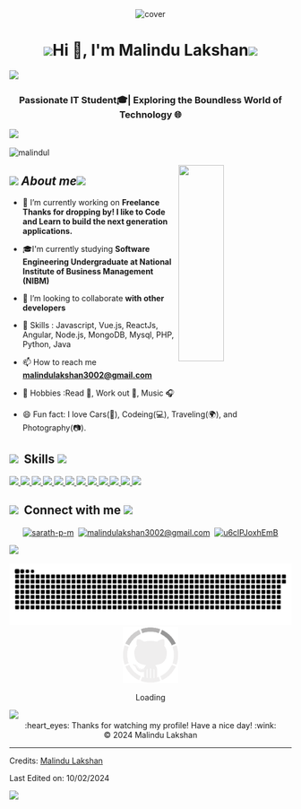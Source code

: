 <div align="center">
<img width="" height = "" src="https://miro.medium.com/max/1444/1*Z5-lWkyzcRB5ahgm9qyxvg.png" alt="cover "height="200" />
</div>

<h1 align="center"> <img src="https://media.giphy.com/media/iY8CRBdQXODJSCERIr/giphy.gif" width="40">Hi 👋, I'm Malindu Lakshan<img src="https://media.giphy.com/media/iY8CRBdQXODJSCERIr/giphy.gif" width="40"></h1> 
<a href="https://www.youtube.com/watch?v=dQw4w9WgXcQ"><img src="https://user-images.githubusercontent.com/73097560/115834477-dbab4500-a447-11eb-908a-139a6edaec5c.gif"></a>

<h3 align="center">Passionate IT Student🎓| Exploring the Boundless World of Technology 🌐</h3>
<a href="https://www.youtube.com/watch?v=dQw4w9WgXcQ"><img src="https://user-images.githubusercontent.com/73097560/115834477-dbab4500-a447-11eb-908a-139a6edaec5c.gif"></a>

<p align="left"> <img src="https://komarev.com/ghpvc/?username=malinduL&label=Profile%20views&color=0e75b6&style=flat" alt="malindul" /> </p>
<img src="https://user-images.githubusercontent.com/89788120/167628634-549d2bdd-609e-4275-85af-1e1974da64ca.gif" width="40%" height="350" align="right" />

  ## <img src="https://media.giphy.com/media/ObNTw8Uzwy6KQ/giphy.gif" width="30px">&nbsp;***About me***<img src="https://media.giphy.com/media/iY8CRBdQXODJSCERIr/giphy.gif" width="35">

- 🔭 I’m currently working on **Freelance Thanks for dropping by! I like to Code and Learn to build the next generation applications.**

- 🎓I'm currently studying **Software Engineering Undergraduate at National Institute of Business Management (NIBM)**

- 👯 I’m looking to collaborate **with other developers**

- 💬 Skills : Javascript, Vue.js, ReactJs, Angular, Node.js, MongoDB, Mysql, PHP, Python, Java

- 📫 How to reach me **malindulakshan3002@gmail.com**
- 🌱 Hobbies :Read 📕, Work out 💪, Music 🎧

- 😄 Fun fact: I love Cars(🚗), Codeing(💻), Traveling(🌍), and Photography(📷).


<h2><img src="https://media.giphy.com/media/ObNTw8Uzwy6KQ/giphy.gif" width="30px">&nbsp; Skills
  <img src = "https://media2.giphy.com/media/QssGEmpkyEOhBCb7e1/giphy.gif?cid=ecf05e47a0n3gi1bfqntqmob8g9aid1oyj2wr3ds3mg700bl&rid=giphy.gif" width = 32px> </h2>
<a href= https://github.com/malinduL?tab=repositories&q=&type=&language=python&sort= > <img width ='32px' src ='https://raw.githubusercontent.com/rahulbanerjee26/githubAboutMeGenerator/main/icons/python.svg'> </a>
<a href= https://github.com/malinduL?tab=repositories&q=&type=&language=reactjs&sort= > <img width ='32px' src ='https://raw.githubusercontent.com/rahulbanerjee26/githubAboutMeGenerator/main/icons/reactjs.svg'> </a>
<a href= https://github.com/malinduL?tab=repositories&q=&type=&language=javascript&sort= > <img width ='32px' src ='https://raw.githubusercontent.com/rahulbanerjee26/githubAboutMeGenerator/main/icons/javascript.svg'> </a>
<a href= https://github.com/malinduL?tab=repositories&q=&type=&language=scikit&sort= > <img width ='32px' src ='https://raw.githubusercontent.com/rahulbanerjee26/githubAboutMeGenerator/main/icons/scikit.svg'> </a>
<a href= https://github.com/malinduL?tab=repositories&q=&type=&language=c&sort= > <img width ='32px' src ='https://raw.githubusercontent.com/rahulbanerjee26/githubAboutMeGenerator/main/icons/c.svg'> </a>
<a href= https://github.com/malinduL?tab=repositories&q=&type=&language=cpp&sort= > <img width ='32px' src ='https://raw.githubusercontent.com/rahulbanerjee26/githubAboutMeGenerator/main/icons/cpp.svg'> </a>
<a href= https://github.com/malinduL?tab=repositories&q=&type=&language=sqlite&sort= > <img width ='32px' src ='https://raw.githubusercontent.com/rahulbanerjee26/githubAboutMeGenerator/main/icons/sqlite.svg'> </a>
<a href= https://github.com/malinduL?tab=repositories&q=&type=&language=pytorch&sort= > <img width ='32px' src ='https://raw.githubusercontent.com/rahulbanerjee26/githubAboutMeGenerator/main/icons/pytorch.svg'> </a>
<a href= https://github.com/malinduL?tab=repositories&q=&type=&language=css&sort= > <img width ='32px' src ='https://raw.githubusercontent.com/rahulbanerjee26/githubAboutMeGenerator/main/icons/css.svg'> </a>
<a href= https://github.com/malinduL?tab=repositories&q=&type=&language=html&sort= > <img width ='32px' src ='https://raw.githubusercontent.com/rahulbanerjee26/githubAboutMeGenerator/main/icons/html.svg'> </a>
<a href= https://github.com/malinduL?tab=repositories&q=&type=&language=android&sort= > <img width ='32px' src ='https://raw.githubusercontent.com/rahulbanerjee26/githubAboutMeGenerator/main/icons/android.svg'> </a>
<a href= https://github.com/malinduL?tab=repositories&q=&type=&language=csharp&sort= > <img width ='32px' src ='https://raw.githubusercontent.com/rahulbanerjee26/githubAboutMeGenerator/main/icons/csharp.svg'> </a>


<h2><img src="https://media.giphy.com/media/ObNTw8Uzwy6KQ/giphy.gif" width="30px">&nbsp; Connect with me <img src='https://raw.githubusercontent.com/ShahriarShafin/ShahriarShafin/main/Assets/handshake.gif' width="100px"> </h2>
<p align="center">
<p align="center">
<a href="https://www.linkedin.com/in/malindu-lakshan-jm/" target="blank"><img align="center" src="https://i.pinimg.com/originals/de/b4/6f/deb46f02a59e3b3a2aa58fac16290d63.gif" alt="sarath-p-m" height="40" width="45" /></a> 
&nbsp;<a href="mailto:malindulakshan3002@gmail.com" target="blank"><img align="center" src="https://user-images.githubusercontent.com/86669668/171339003-ef5b5c96-eac8-478c-a9cc-318ca9477fce.gif" alt="malindulakshan3002@gmail.com" width="40" /></a>      
&nbsp;<a href="https://join.skype.com/invite/u6clPJoxhEmB?add" target="blank"><img align="center" src="https://user-images.githubusercontent.com/86669668/176819343-c1894b0e-8622-4a39-a34c-fd4125d32d4d.gif" alt="u6clPJoxhEmB" width="40" /></a>
  

<a href="https://www.youtube.com/watch?v=dQw4w9WgXcQ"><img src="https://user-images.githubusercontent.com/73097560/115834477-dbab4500-a447-11eb-908a-139a6edaec5c.gif"></a>

  <div align="center">
    <picture align="center">
      <source media="(prefers-color-scheme: dark)" srcset="https://raw.githubusercontent.com/Niefee/niefee/master/assets/github-contribution-grid-snake.svg">
      <source media="(prefers-color-scheme: light)" srcset="https://raw.githubusercontent.com/Niefee/niefee/master/assets/github-contribution-grid-snake.svg">
      <img alt="github contribution grid snake animation" src="https://raw.githubusercontent.com/Niefee/niefee/master/assets/github-contribution-grid-snake.svg">
    </picture>
</div>



 <div align=center>
        <img src="https://raw.githubusercontent.com/AhmedFathyDev/AhmedFathyDev/main/GitHub.gif" alt="GitHub Octocat Logo" height="100">
        <p>Loading</p>
    </div>
</div>
<a href="https://www.youtube.com/watch?v=dQw4w9WgXcQ"><img src="https://user-images.githubusercontent.com/73097560/115834477-dbab4500-a447-11eb-908a-139a6edaec5c.gif"></a>


<div align="center">
  :heart_eyes: Thanks for watching my profile! Have a nice day! :wink: <br/>
  &copy; 2024 Malindu Lakshan
</div>

---

Credits: [Malindu Lakshan](https://github.com/malinduL)

Last Edited on: 10/02/2024


<a href="https://www.youtube.com/watch?v=dQw4w9WgXcQ"><img src="https://user-images.githubusercontent.com/73097560/115834477-dbab4500-a447-11eb-908a-139a6edaec5c.gif"></a>
